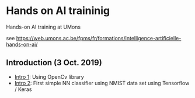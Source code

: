 # Hands on AI traininig

Hands-on AI training at UMons

see https://web.umons.ac.be/fpms/fr/formations/intelligence-artificielle-hands-on-ai/

## Introduction (3 Oct. 2019)

* [Intro 1](Intro1.ipynb): Using OpenCv library
* [Intro 2](Intro2.ipynb): First simple NN classifier using NMIST data set using Tensorflow / Keras

